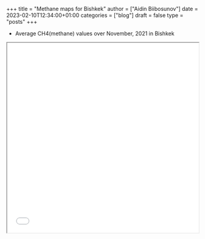 +++
title = "Methane maps for Bishkek"
author = ["Aidin Biibosunov"]
date = 2023-02-10T12:34:00+01:00
categories = ["blog"]
draft = false
type = "posts"
+++

-   Average CH4(methane) values over November, 2021 in Bishkek

<iframe src="/methane_project/ch4_November_2021_Bishkek.html" width="100%" height="500"></iframe>
